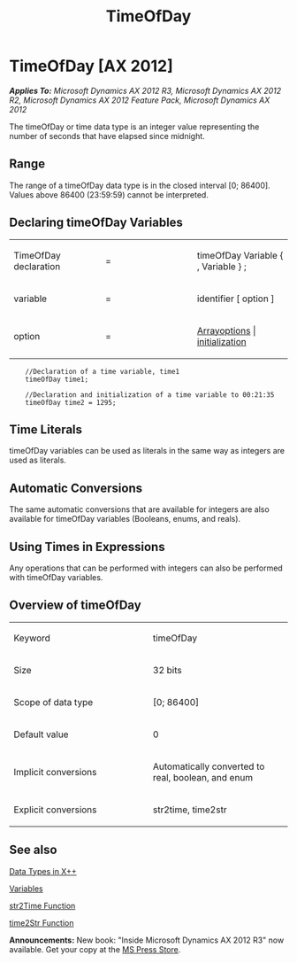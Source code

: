 ﻿---
title: TimeOfDay
TOCTitle: TimeOfDay
ms:assetid: 7569bbb9-9153-4174-90c0-e0c84440ac1c
ms:mtpsurl: https://msdn.microsoft.com/en-us/library/Aa674480(v=AX.60)
ms:contentKeyID: 35245965
ms.date: 05/18/2015
mtps_version: v=AX.60
---

# TimeOfDay [AX 2012]


_**Applies To:** Microsoft Dynamics AX 2012 R3, Microsoft Dynamics AX 2012 R2, Microsoft Dynamics AX 2012 Feature Pack, Microsoft Dynamics AX 2012_

The timeOfDay or time data type is an integer value representing the number of seconds that have elapsed since midnight.

## Range

The range of a timeOfDay data type is in the closed interval \[0; 86400\]. Values above 86400 (23:59:59) cannot be interpreted.

## Declaring timeOfDay Variables

<table>
<colgroup>
<col style="width: 33%" />
<col style="width: 33%" />
<col style="width: 33%" />
</colgroup>
<tbody>
<tr class="odd">
<td><p>TimeOfDay declaration</p></td>
<td><p>=</p></td>
<td><p>timeOfDay Variable { , Variable } ;</p></td>
</tr>
<tr class="even">
<td><p>variable</p></td>
<td><p>=</p></td>
<td><p>identifier [ option ]</p></td>
</tr>
<tr class="odd">
<td><p>option</p></td>
<td><p>=</p></td>
<td><p><a href="arrays.md">Arrayoptions</a> | <a href="declaration-of-variables.md">initialization</a></p></td>
</tr>
</tbody>
</table>

```X++  
    //Declaration of a time variable, time1
    timeOfDay time1;
     
    //Declaration and initialization of a time variable to 00:21:35
    timeOfDay time2 = 1295;
```
## Time Literals

timeOfDay variables can be used as literals in the same way as integers are used as literals.

## Automatic Conversions

The same automatic conversions that are available for integers are also available for timeOfDay variables (Booleans, enums, and reals).

## Using Times in Expressions

Any operations that can be performed with integers can also be performed with timeOfDay variables.

## Overview of timeOfDay

<table>
<colgroup>
<col style="width: 50%" />
<col style="width: 50%" />
</colgroup>
<tbody>
<tr class="odd">
<td><p>Keyword</p></td>
<td><p>timeOfDay</p></td>
</tr>
<tr class="even">
<td><p>Size</p></td>
<td><p>32 bits</p></td>
</tr>
<tr class="odd">
<td><p>Scope of data type</p></td>
<td><p>[0; 86400]</p></td>
</tr>
<tr class="even">
<td><p>Default value</p></td>
<td><p>0</p></td>
</tr>
<tr class="odd">
<td><p>Implicit conversions</p></td>
<td><p>Automatically converted to real, boolean, and enum</p></td>
</tr>
<tr class="even">
<td><p>Explicit conversions</p></td>
<td><p>str2time, time2str</p></td>
</tr>
</tbody>
</table>


## See also

[Data Types in X++](data-types-in-x.md)

[Variables](variables.md)

[str2Time Function](https://msdn.microsoft.com/en-us/library/aa642744\(v=ax.60\))

[time2Str Function](https://msdn.microsoft.com/en-us/library/aa596607\(v=ax.60\))

  
**Announcements:** New book: "Inside Microsoft Dynamics AX 2012 R3" now available. Get your copy at the [MS Press Store](https://www.microsoftpressstore.com/store/inside-microsoft-dynamics-ax-2012-r3-9780735685109).

